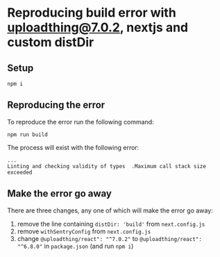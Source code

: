 # Reproducing build error with uploadthing@7.0.2, nextjs and custom distDir

## Setup

    npm i

## Reproducing the error

To reproduce the error run the following command:

    npm run build

The process will exist with the following error:

    ...
    Linting and checking validity of types  .Maximum call stack size exceeded

## Make the error go away

There are three changes, any one of which will make the error go away:

1. remove the line containing `distDir: 'build'` from `next.config.js`
3. remove `withSentryConfig` from `next.config.js`
4. change `@uploadthing/react": "^7.0.2"` to `@uploadthing/react": "^6.8.0"` in `package.json` (and run `npm i`)
